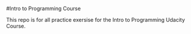 #Intro to Programming Course

This repo is for all practice exersise for the Intro to Programming Udacity Course.